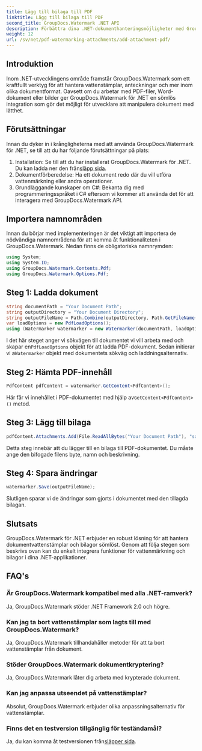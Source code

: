 ```yaml
---
title: Lägg till bilaga till PDF
linktitle: Lägg till bilaga till PDF
second_title: GroupDocs.Watermark .NET API
description: Förbättra dina .NET-dokumenthanteringsmöjligheter med GroupDocs.Watermark för sömlös vattenmärkning och hantering av bilagor.
weight: 12
url: /sv/net/pdf-watermarking-attachments/add-attachment-pdf/
---
```

## Introduktion
Inom .NET-utvecklingens område framstår GroupDocs.Watermark som ett kraftfullt verktyg för att hantera vattenstämplar, anteckningar och mer inom olika dokumentformat. Oavsett om du arbetar med PDF-filer, Word-dokument eller bilder ger GroupDocs.Watermark för .NET en sömlös integration som gör det möjligt för utvecklare att manipulera dokument med lätthet.
## Förutsättningar
Innan du dyker in i krångligheterna med att använda GroupDocs.Watermark för .NET, se till att du har följande förutsättningar på plats:
1.  Installation: Se till att du har installerat GroupDocs.Watermark för .NET. Du kan ladda ner den från[släpp sida](https://releases.groupdocs.com/Watermark/net/).
2. Dokumentförberedelse: Ha ett dokument redo där du vill utföra vattenmärkning eller andra operationer.
3. Grundläggande kunskaper om C#: Bekanta dig med programmeringsspråket i C# eftersom vi kommer att använda det för att interagera med GroupDocs.Watermark API.

## Importera namnområden
Innan du börjar med implementeringen är det viktigt att importera de nödvändiga namnområdena för att komma åt funktionaliteten i GroupDocs.Watermark. Nedan finns de obligatoriska namnrymden:
```csharp
using System;
using System.IO;
using GroupDocs.Watermark.Contents.Pdf;
using GroupDocs.Watermark.Options.Pdf;
```
## Steg 1: Ladda dokument
```csharp
string documentPath = "Your Document Path";
string outputDirectory = "Your Document Directory";
string outputFileName = Path.Combine(outputDirectory, Path.GetFileName(documentPath));
var loadOptions = new PdfLoadOptions();
using (Watermarker watermarker = new Watermarker(documentPath, loadOptions))
```
 I det här steget anger vi sökvägen till dokumentet vi vill arbeta med och skapar en`PdfLoadOptions` objekt för att ladda PDF-dokument. Sedan initierar vi a`Watermarker` objekt med dokumentets sökväg och laddningsalternativ.
## Steg 2: Hämta PDF-innehåll
```csharp
PdfContent pdfContent = watermarker.GetContent<PdfContent>();
```
 Här får vi innehållet i PDF-dokumentet med hjälp av`GetContent<PdfContent>()` metod.
## Steg 3: Lägg till bilaga
```csharp
pdfContent.Attachments.Add(File.ReadAllBytes("Your Document Path"), "sample doc", "sample doc as attachment");
```
Detta steg innebär att du lägger till en bilaga till PDF-dokumentet. Du måste ange den bifogade filens byte, namn och beskrivning.
## Steg 4: Spara ändringar
```csharp
watermarker.Save(outputFileName);
```
Slutligen sparar vi de ändringar som gjorts i dokumentet med den tillagda bilagan.

## Slutsats
GroupDocs.Watermark för .NET erbjuder en robust lösning för att hantera dokumentvattenstämplar och bilagor sömlöst. Genom att följa stegen som beskrivs ovan kan du enkelt integrera funktioner för vattenmärkning och bilagor i dina .NET-applikationer.
## FAQ's
### Är GroupDocs.Watermark kompatibel med alla .NET-ramverk?
Ja, GroupDocs.Watermark stöder .NET Framework 2.0 och högre.
### Kan jag ta bort vattenstämplar som lagts till med GroupDocs.Watermark?
Ja, GroupDocs.Watermark tillhandahåller metoder för att ta bort vattenstämplar från dokument.
### Stöder GroupDocs.Watermark dokumentkryptering?
Ja, GroupDocs.Watermark låter dig arbeta med krypterade dokument.
### Kan jag anpassa utseendet på vattenstämplar?
Absolut, GroupDocs.Watermark erbjuder olika anpassningsalternativ för vattenstämplar.
### Finns det en testversion tillgänglig för teständamål?
 Ja, du kan komma åt testversionen från[släpper sida](https://releases.groupdocs.com/).